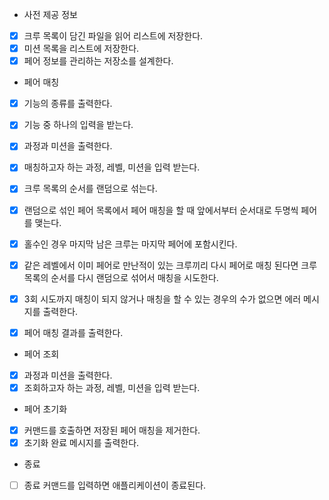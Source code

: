 - 사전 제공 정보
* [x] 크루 목록이 담긴 파일을 읽어 리스트에 저장한다.
* [x] 미션 목록을 리스트에 저장한다.
* [x] 페어 정보를 관리하는 저장소를 설계한다.

- 페어 매칭
* [x] 기능의 종류를 출력한다.
* [x] 기능 중 하나의 입력을 받는다.
* [x] 과정과 미션을 출력한다.
* [x] 매칭하고자 하는 과정, 레벨, 미션을 입력 받는다.

* [x] 크루 목록의 순서를 랜덤으로 섞는다.
* [x] 랜덤으로 섞인 페어 목록에서 페어 매칭을 할 때 앞에서부터 순서대로 두명씩 페어를 맺는다.
* [x] 홀수인 경우 마지막 남은 크루는 마지막 페어에 포함시킨다.
* [x] 같은 레벨에서 이미 페어로 만난적이 있는 크루끼리 다시 페어로 매칭 된다면 크루 목록의 순서를 다시 랜덤으로 섞어서 매칭을 시도한다.
* [x] 3회 시도까지 매칭이 되지 않거나 매칭을 할 수 있는 경우의 수가 없으면 에러 메시지를 출력한다.

* [x] 페어 매칭 결과를 출력한다.

- 페어 조회
* [x] 과정과 미션을 출력한다.
* [x] 조회하고자 하는 과정, 레벨, 미션을 입력 받는다.

- 페어 초기화
* [x] 커맨드를 호출하면 저장된 페어 매칭을 제거한다.
* [x] 초기화 완료 메시지를 출력한다.

- 종료
* [ ] 종료 커맨드를 입력하면 애플리케이션이 종료된다.